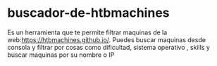 # buscador-de-htbmachines
Es un herramienta que te permite filtrar maquinas de la web:https://htbmachines.github.io/. Puedes buscar maquinas desde consola y filtrar por cosas como dificultad, sistema operativo , skills y  buscar maquinas por su nombre o IP

